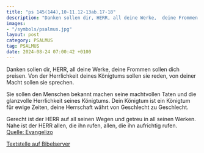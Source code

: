 ```yaml
---
title: "ps 145(144),10-11.12-13ab.17-18"
description: "Danken sollen dir, HERR, all deine Werke,  deine Frommen sollen dich preisen. Von der Herrlichkeit deines Königtums sollen sie reden,  von deiner Macht sollen sie sprechen.  Sie sollen den Menschen bekannt machen seine machtvollen Taten  und die glanzvolle Herrlichkeit seines ...."
images:
- "/symbols/psalmus.jpg"
layout: post
category: PSALMUS
tag: PSALMUS
date: 2024-08-24 07:00:42 +0100
---
```

Danken sollen dir, HERR, all deine Werke, 
deine Frommen sollen dich preisen.
Von der Herrlichkeit deines Königtums sollen sie reden, 
von deiner Macht sollen sie sprechen.

Sie sollen den Menschen bekannt machen seine machtvollen Taten 
und die glanzvolle Herrlichkeit seines Königtums.<!--more-->
Dein Königtum ist ein Königtum für ewige Zeiten,
deine Herrschaft währt von Geschlecht zu Geschlecht.

Gerecht ist der HERR auf all seinen Wegen 
und getreu in all seinen Werken.
Nahe ist der HERR allen, die ihn rufen, 
allen, die ihn aufrichtig rufen.<br>
[Quelle: Evangelizo](https://evangeliumtagfuertag.org/DE/gospel)

[Textstelle auf Bibelserver](https://www.bibleserver.com/EU/ps145(144),10-11.12-13ab.17-18)
